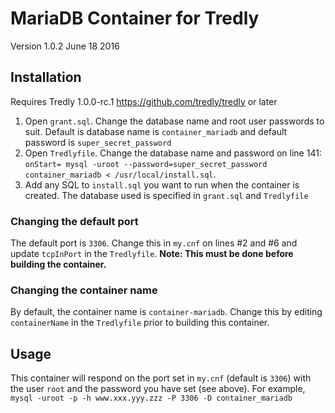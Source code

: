 # MariaDB Container for Tredly

Version 1.0.2 June 18 2016

## Installation

Requires Tredly 1.0.0-rc.1 <https://github.com/tredly/tredly> or later

1. Open `grant.sql`. Change the database name and root user passwords to suit. Default is database name is `container_mariadb` and default password is `super_secret_password`
2. Open `Tredlyfile`. Change the database name and password on line 141: `onStart= mysql -uroot --password=super_secret_password container_mariadb < /usr/local/install.sql`.
3. Add any SQL to `install.sql` you want to run when the container is created. The database used is specified in `grant.sql` and `Tredlyfile`

### Changing the default port

The default port is `3306`. Change this in `my.cnf` on lines #2 and #6 and update `tcpInPort` in the `Tredlyfile`. **Note: This must be done before building the container.**

### Changing the container name

By default, the container name is `container-mariadb`. Change this by editing `containerName` in the `Tredlyfile` prior to building this container.

## Usage

This container will respond on the port set in `my.cnf` (default is `3306`) with the user `root` and the password you have set (see above). For example, `mysql -uroot -p -h www.xxx.yyy.zzz -P 3306 -D container_mariadb`
